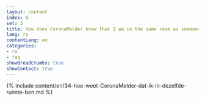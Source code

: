 ```yaml
---
layout: content
index: 6
set: 3
title: How does CoronaMelder know that I am in the same room as someone else?
lang: ro
contentLang: en
categories:
- ro
- faq
showBreadCrumbs: true
showContact: true
---
```

{% include content/en/34-hoe-weet-CoronaMelder-dat-ik-in-dezelfde-ruimte-ben.md %}
